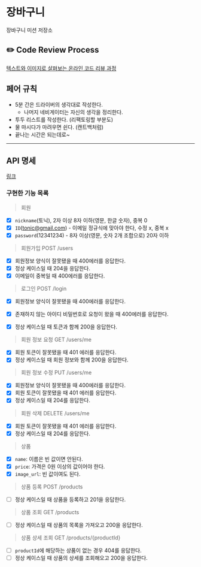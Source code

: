 # 장바구니
장바구니 미션 저장소

## ✏️ Code Review Process
[텍스트와 이미지로 살펴보는 온라인 코드 리뷰 과정](https://github.com/next-step/nextstep-docs/tree/master/codereview)

## 페어 규칙

- 5분 간은 드라이버의 생각대로 작성한다.
    - 나머지 네비게이터는 자신의 생각을 정리한다.
- 투두 리스트를 작성한다. (리팩토링할 부분도)
- 물 마시다가 마려우면 쉰다. (캔트백처럼)
- 끝나는 시간은 되는데로~

---

## API 명세

[링크](https://phantom-lake-336.notion.site/API-25a439dc052f4d5588ae4ee8aa9da164)

### 구현한 기능 목록

> 회원
- [x] `nickname`(토닉), 2자 이상 8자 이하(영문, 한글 숫자), 중복 0
- [x] `ID`(tonic@gmail.com) - 이메일 정규식에 맞아야 한다, 수정 x, 중복 x
- [x] `password`(12341234) - 8자 이상(영문, 숫자 2개 조합으로) 20자 이하

> 회원가입 POST /users

- [x] 회원정보 양식이 잘못됐을 때 400에러를 응답한다.
- [x] 정상 케이스일 때 204을 응답한다.
- [x] 이메일이 중복일 때 400에러를 응답한다.

> 로그인 POST /login

- [x] 회원정보 양식이 잘못됐을 때 400에러를 응답한다.
- [x] 존재하지 않는 아이디 비밀번호로 요청이 왔을 때 400에러를 응답한다.
- [x] 정상 케이스일 때 토큰과 함께 200을 응답한다.


> 회원 정보 요청 GET /users/me

- [x] 회원 토큰이 잘못됐을 때 401 에러를 응답한다.
- [x] 정상 케이스일 때 회원 정보와 함께 200을 응답한다.

> 회원 정보 수정 PUT /users/me

- [x] 회원정보 양식이 잘못됐을 때 400에러를 응답한다.
- [x] 회원 토큰이 잘못됐을 때 401 에러를 응답한다.
- [x] 정상 케이스일 때 204를 응답한다.

> 회원 삭제 DELETE /users/me

- [x] 회원 토큰이 잘못됐을 때 401 에러를 응답한다.
- [x] 정상 케이스일 때 204를 응답한다.

> 상품

- [x] `name`: 이름은 빈 값이면 안된다.
- [x] `price`: 가격은 0원 이상의 값이어야 한다.
- [x] `image_url`: 빈 값이여도 된다.

> 상품 등록 POST /products

- [ ] 정상 케이스일 때 상품을 등록하고 201을 응답한다.

> 상품 조회 GET /products

- [ ] 정상 케이스일 때 상품의 목록을 가져오고 200을 응답한다.

> 상품 상세 조회 GET /products/{productId}

- [ ] `productId`에 해당하는 상품이 없는 경우 404를 응답한다.
- [ ] 정상 케이스일 때 상품의 상세를 조회해오고 200을 응답한다.
